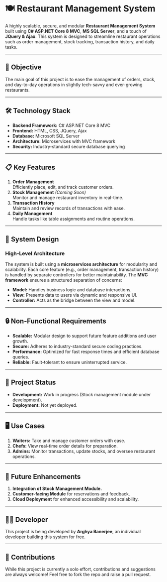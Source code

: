 # 🍽️ Restaurant Management System

A highly scalable, secure, and modular **Restaurant Management System** built using **C# ASP.NET Core 8 MVC**, **MS SQL Server**, and a touch of **JQuery & Ajax**. This system is designed to streamline restaurant operations such as order management, stock tracking, transaction history, and daily tasks.

---

## 🚀 **Objective**
The main goal of this project is to ease the management of orders, stock, and day-to-day operations in slightly tech-savvy and ever-growing restaurants.

---

## 🛠️ **Technology Stack**
- **Backend Framework:** C# ASP.NET Core 8 MVC
- **Frontend:** HTML, CSS, JQuery, Ajax
- **Database:** Microsoft SQL Server
- **Architecture:** Microservices with MVC framework
- **Security:** Industry-standard secure database querying

---

## 📋 **Key Features**
1. **Order Management**  
   Efficiently place, edit, and track customer orders.
2. **Stock Management** *(Coming Soon)*  
   Monitor and manage restaurant inventory in real-time.
3. **Transaction History**  
   Maintain and review records of transactions with ease.
4. **Daily Management**  
   Handle tasks like table assignments and routine operations.

---

## 📐 **System Design**
### High-Level Architecture
The system is built using a **microservices architecture** for modularity and scalability. Each core feature (e.g., order management, transaction history) is handled by separate controllers for better maintainability. The **MVC framework** ensures a structured separation of concerns:
- **Model:** Handles business logic and database interactions.
- **View:** Presents data to users via dynamic and responsive UI.
- **Controller:** Acts as the bridge between the view and model.

---

## 🔒 **Non-Functional Requirements**
- **Scalable:** Modular design to support future feature additions and user growth.
- **Secure:** Adheres to industry-standard secure coding practices.
- **Performance:** Optimized for fast response times and efficient database queries.
- **Reliable:** Fault-tolerant to ensure uninterrupted service.

---

## 🚧 **Project Status**
- **Development:** Work in progress (Stock management module under development).
- **Deployment:** Not yet deployed.

---

## 🖥️ **Use Cases**
1. **Waiters:** Take and manage customer orders with ease.
2. **Chefs:** View real-time order details for preparation.
3. **Admins:** Monitor transactions, update stocks, and oversee restaurant operations.

---

## 🌟 **Future Enhancements**
1. **Integration of Stock Management Module.**  
2. **Customer-facing Module** for reservations and feedback.  
3. **Cloud Deployment** for enhanced accessibility and scalability.

---

## 🧑‍💻 **Developer**
This project is being developed by **Arghya Banerjee**, an individual developer building this system for free.

---

## 🤝 **Contributions**
While this project is currently a solo effort, contributions and suggestions are always welcome! Feel free to fork the repo and raise a pull request.
